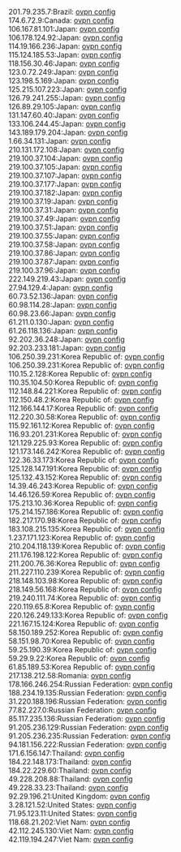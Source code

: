 201.79.235.7:Brazil: [ovpn config](vpn/201_79_235_7.ovpn)  
174.6.72.9:Canada: [ovpn config](vpn/174_6_72_9.ovpn)  
106.167.81.101:Japan: [ovpn config](vpn/106_167_81_101.ovpn)  
106.178.124.92:Japan: [ovpn config](vpn/106_178_124_92.ovpn)  
114.19.166.236:Japan: [ovpn config](vpn/114_19_166_236.ovpn)  
115.124.185.53:Japan: [ovpn config](vpn/115_124_185_53.ovpn)  
118.156.30.46:Japan: [ovpn config](vpn/118_156_30_46.ovpn)  
123.0.72.249:Japan: [ovpn config](vpn/123_0_72_249.ovpn)  
123.198.5.169:Japan: [ovpn config](vpn/123_198_5_169.ovpn)  
125.215.107.223:Japan: [ovpn config](vpn/125_215_107_223.ovpn)  
126.79.241.255:Japan: [ovpn config](vpn/126_79_241_255.ovpn)  
126.89.29.105:Japan: [ovpn config](vpn/126_89_29_105.ovpn)  
131.147.60.40:Japan: [ovpn config](vpn/131_147_60_40.ovpn)  
133.106.244.45:Japan: [ovpn config](vpn/133_106_244_45.ovpn)  
143.189.179.204:Japan: [ovpn config](vpn/143_189_179_204.ovpn)  
1.66.34.131:Japan: [ovpn config](vpn/1_66_34_131.ovpn)  
210.131.172.108:Japan: [ovpn config](vpn/210_131_172_108.ovpn)  
219.100.37.104:Japan: [ovpn config](vpn/219_100_37_104.ovpn)  
219.100.37.105:Japan: [ovpn config](vpn/219_100_37_105.ovpn)  
219.100.37.107:Japan: [ovpn config](vpn/219_100_37_107.ovpn)  
219.100.37.177:Japan: [ovpn config](vpn/219_100_37_177.ovpn)  
219.100.37.182:Japan: [ovpn config](vpn/219_100_37_182.ovpn)  
219.100.37.19:Japan: [ovpn config](vpn/219_100_37_19.ovpn)  
219.100.37.31:Japan: [ovpn config](vpn/219_100_37_31.ovpn)  
219.100.37.49:Japan: [ovpn config](vpn/219_100_37_49.ovpn)  
219.100.37.51:Japan: [ovpn config](vpn/219_100_37_51.ovpn)  
219.100.37.55:Japan: [ovpn config](vpn/219_100_37_55.ovpn)  
219.100.37.58:Japan: [ovpn config](vpn/219_100_37_58.ovpn)  
219.100.37.86:Japan: [ovpn config](vpn/219_100_37_86.ovpn)  
219.100.37.87:Japan: [ovpn config](vpn/219_100_37_87.ovpn)  
219.100.37.96:Japan: [ovpn config](vpn/219_100_37_96.ovpn)  
222.149.219.43:Japan: [ovpn config](vpn/222_149_219_43.ovpn)  
27.94.129.4:Japan: [ovpn config](vpn/27_94_129_4.ovpn)  
60.73.52.136:Japan: [ovpn config](vpn/60_73_52_136.ovpn)  
60.98.114.28:Japan: [ovpn config](vpn/60_98_114_28.ovpn)  
60.98.23.66:Japan: [ovpn config](vpn/60_98_23_66.ovpn)  
61.211.0.130:Japan: [ovpn config](vpn/61_211_0_130.ovpn)  
61.26.118.136:Japan: [ovpn config](vpn/61_26_118_136.ovpn)  
92.202.36.248:Japan: [ovpn config](vpn/92_202_36_248.ovpn)  
92.203.233.181:Japan: [ovpn config](vpn/92_203_233_181.ovpn)  
106.250.39.231:Korea Republic of: [ovpn config](vpn/106_250_39_231.ovpn)  
106.250.39.231:Korea Republic of: [ovpn config](vpn/106_250_39_231.ovpn)  
110.15.2.128:Korea Republic of: [ovpn config](vpn/110_15_2_128.ovpn)  
110.35.104.50:Korea Republic of: [ovpn config](vpn/110_35_104_50.ovpn)  
112.148.84.221:Korea Republic of: [ovpn config](vpn/112_148_84_221.ovpn)  
112.150.48.2:Korea Republic of: [ovpn config](vpn/112_150_48_2.ovpn)  
112.166.144.17:Korea Republic of: [ovpn config](vpn/112_166_144_17.ovpn)  
112.220.30.58:Korea Republic of: [ovpn config](vpn/112_220_30_58.ovpn)  
115.92.161.12:Korea Republic of: [ovpn config](vpn/115_92_161_12.ovpn)  
116.93.201.231:Korea Republic of: [ovpn config](vpn/116_93_201_231.ovpn)  
121.129.225.93:Korea Republic of: [ovpn config](vpn/121_129_225_93.ovpn)  
121.173.146.242:Korea Republic of: [ovpn config](vpn/121_173_146_242.ovpn)  
122.36.33.173:Korea Republic of: [ovpn config](vpn/122_36_33_173.ovpn)  
125.128.147.191:Korea Republic of: [ovpn config](vpn/125_128_147_191.ovpn)  
125.132.43.152:Korea Republic of: [ovpn config](vpn/125_132_43_152.ovpn)  
14.39.46.243:Korea Republic of: [ovpn config](vpn/14_39_46_243.ovpn)  
14.46.126.59:Korea Republic of: [ovpn config](vpn/14_46_126_59.ovpn)  
175.213.10.36:Korea Republic of: [ovpn config](vpn/175_213_10_36.ovpn)  
175.214.157.186:Korea Republic of: [ovpn config](vpn/175_214_157_186.ovpn)  
182.217.170.98:Korea Republic of: [ovpn config](vpn/182_217_170_98.ovpn)  
183.108.215.135:Korea Republic of: [ovpn config](vpn/183_108_215_135.ovpn)  
1.237.171.123:Korea Republic of: [ovpn config](vpn/1_237_171_123.ovpn)  
210.204.118.139:Korea Republic of: [ovpn config](vpn/210_204_118_139.ovpn)  
211.176.198.122:Korea Republic of: [ovpn config](vpn/211_176_198_122.ovpn)  
211.200.76.36:Korea Republic of: [ovpn config](vpn/211_200_76_36.ovpn)  
211.227.110.239:Korea Republic of: [ovpn config](vpn/211_227_110_239.ovpn)  
218.148.103.98:Korea Republic of: [ovpn config](vpn/218_148_103_98.ovpn)  
218.149.56.168:Korea Republic of: [ovpn config](vpn/218_149_56_168.ovpn)  
219.240.111.74:Korea Republic of: [ovpn config](vpn/219_240_111_74.ovpn)  
220.119.65.8:Korea Republic of: [ovpn config](vpn/220_119_65_8.ovpn)  
220.126.249.133:Korea Republic of: [ovpn config](vpn/220_126_249_133.ovpn)  
221.167.15.124:Korea Republic of: [ovpn config](vpn/221_167_15_124.ovpn)  
58.150.189.252:Korea Republic of: [ovpn config](vpn/58_150_189_252.ovpn)  
58.151.98.70:Korea Republic of: [ovpn config](vpn/58_151_98_70.ovpn)  
59.25.190.39:Korea Republic of: [ovpn config](vpn/59_25_190_39.ovpn)  
59.29.9.22:Korea Republic of: [ovpn config](vpn/59_29_9_22.ovpn)  
61.85.189.53:Korea Republic of: [ovpn config](vpn/61_85_189_53.ovpn)  
217.138.212.58:Romania: [ovpn config](vpn/217_138_212_58.ovpn)  
178.166.246.254:Russian Federation: [ovpn config](vpn/178_166_246_254.ovpn)  
188.234.19.135:Russian Federation: [ovpn config](vpn/188_234_19_135.ovpn)  
31.220.188.196:Russian Federation: [ovpn config](vpn/31_220_188_196.ovpn)  
77.82.227.0:Russian Federation: [ovpn config](vpn/77_82_227_0.ovpn)  
85.117.235.136:Russian Federation: [ovpn config](vpn/85_117_235_136.ovpn)  
91.205.236.129:Russian Federation: [ovpn config](vpn/91_205_236_129.ovpn)  
91.205.236.235:Russian Federation: [ovpn config](vpn/91_205_236_235.ovpn)  
94.181.156.222:Russian Federation: [ovpn config](vpn/94_181_156_222.ovpn)  
171.6.156.147:Thailand: [ovpn config](vpn/171_6_156_147.ovpn)  
184.22.148.173:Thailand: [ovpn config](vpn/184_22_148_173.ovpn)  
184.22.229.60:Thailand: [ovpn config](vpn/184_22_229_60.ovpn)  
49.228.208.88:Thailand: [ovpn config](vpn/49_228_208_88.ovpn)  
49.228.33.23:Thailand: [ovpn config](vpn/49_228_33_23.ovpn)  
92.29.196.21:United Kingdom: [ovpn config](vpn/92_29_196_21.ovpn)  
3.28.121.52:United States: [ovpn config](vpn/3_28_121_52.ovpn)  
71.95.123.11:United States: [ovpn config](vpn/71_95_123_11.ovpn)  
118.68.21.202:Viet Nam: [ovpn config](vpn/118_68_21_202.ovpn)  
42.112.245.130:Viet Nam: [ovpn config](vpn/42_112_245_130.ovpn)  
42.119.194.247:Viet Nam: [ovpn config](vpn/42_119_194_247.ovpn)  
